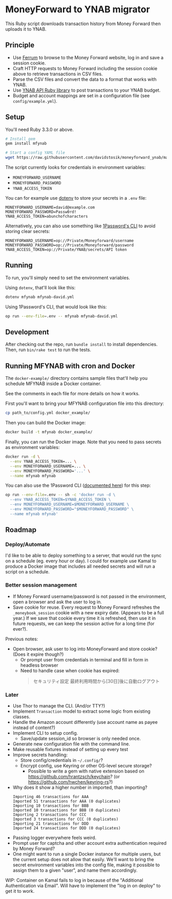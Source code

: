 # MoneyForward to YNAB migrator

This Ruby script downloads transaction history from Money Forward then uploads
it to YNAB.

## Principle

- Use [Ferrum](https://github.com/rubycdp/ferrum) to browse to the Money Forward
  website, log in and save a session cookie.
- Craft HTTP requests to Money Forward including the session cookie above to
  retrieve transactions in CSV files.
- Parse the CSV files and convert the data to a format that works with YNAB.
- Use [YNAB API Ruby library](https://github.com/ynab/ynab-sdk-ruby) to post
  transactions to your YNAB budget.
- Budget and account mappings are set in a configuration file (see `config/example.yml`).

## Setup

You'll need Ruby 3.3.0 or above.

```sh
# Install gem
gem install mfynab

# Start a config YAML file
wget https://raw.githubusercontent.com/davidstosik/moneyforward_ynab/main/config/example.yml -O mfynab-david.yml
```

The script currently looks for credentials in environment variables:

- `MONEYFORWARD_USERNAME`
- `MONEYFORWARD_PASSWORD`
- `YNAB_ACCESS_TOKEN`

You can for example use [dotenv](https://github.com/bkeepers/dotenv)
to store your secrets in a `.env` file:

```
MONEYFORWARD_USERNAME=david@example.com
MONEYFORWARD_PASSWORD=Passw0rd!
YNAB_ACCESS_TOKEN=abunchofcharacters
```

<a name="one-password-cli"></a>

Alternatively, you can also use something like [1Password's CLI](https://developer.1password.com/docs/cli/)
to avoid storing clear secrets:

```
MONEYFORWARD_USERNAME=op://Private/Moneyforward/username
MONEYFORWARD_PASSWORD=op://Private/Moneyforward/password
YNAB_ACCESS_TOKEN=op://Private/YNAB/secrets/API token
```

## Running

To run, you'll simply need to set the environment variables.

Using `dotenv`, that'll look like this:

```sh
dotenv mfynab mfynab-david.yml
```

Using 1Password's CLI, that would look like this:

```sh
op run --env-file=.env -- mfynab mfynab-david.yml
```

## Development

After checking out the repo, run `bundle install` to install dependencies.
Then, run `bin/rake test` to run the tests.

## Running MFYNAB with cron and Docker

The `docker-example/` directory contains sample files that'll help you schedule MFYNAB inside a Docker container.

See the comments in each file for more details on how it works.

First you'll want to bring your MFYNAB configuration file into this directory:

```sh
cp path_to/config.yml docker_example/
```

Then you can build the Docker image:

```sh
docker build -t mfynab docker_example/
```

Finally, you can run the Docker image. Note that you need to pass secrets as environment variables:

```sh
docker run -d \
  --env YNAB_ACCESS_TOKEN=... \
  --env MONEYFORWARD_USERNAME=... \
  --env MONEYFORWARD_PASSWORD='...' \
  --name mfynab mfynab
```

You can also use the 1Password CLI ([documented here](#one-password-cli)) for this step:

```sh
op run --env-file=.env -- sh -c 'docker run -d \
  --env YNAB_ACCESS_TOKEN=$YNAB_ACCESS_TOKEN \
  --env MONEYFORWARD_USERNAME=$MONEYFORWARD_USERNAME \
  --env MONEYFORWARD_PASSWORD="$MONEYFORWARD_PASSWORD" \
  --name mfynab mfynab'
```

## Roadmap

### Deploy/Automate

I'd like to be able to deploy something to a server, that would run the sync on a schedule (eg. every hour or day).
I could for example use Kamal to produce a Docker image that includes all needed secrets and will run a script on a schedule.

### Better session management

- If Money Forward username/password is not passed in the environment, open a browser and ask the user to log in.
- Save cookie for reuse. Every request to Money Forward refreshes the `_moneybook_session` cookie with a new expiry date. (Appears to be a full year.) If we save that cookie every time it is refreshed, then use it in future requests, we can keep the session active for a long time (for ever?).

Previous notes:
- Open browser, ask user to log into MoneyForward and store cookie? (Does it expire though?)
  - Or prompt user from credentials in terminal and fill in form in headless browser
  - Need to handle case when cookie has expired:
    > セキュリティ設定	最終利用時間から[30日]後に自動ログアウト

### Later

- Use Thor to manage the CLI. (And/or TTY?)
- Implement `Transaction` model to extract some logic from existing classes.
- Handle the Amazon account differently (use account name as payee instead of content?)
- Implement CLI to setup config.
  - Save/update session_id so browser is only needed once.
- Generate new configuration file with the command line.
- Make reusable fixtures instead of setting up every test
- Improve secrets handling:
  - Store config/credentials in `~/.config/`?
  - Encrypt config, use Keyring or other OS-level secure storage?
    - Possible to write a gem with native extension based on <https://github.com/hrantzsch/keychain>? (or <https://github.com/hwchen/keyring-rs>?)
- Why does it show a higher number in imported, than importing?
  ```
  Importing 46 transactions for AAA
  Imported 51 transactions for AAA (0 duplicates)
  Importing 10 transactions for BBB
  Imported 10 transactions for BBB (0 duplicates)
  Importing 2 transactions for CCC
  Imported 3 transactions for CCC (0 duplicates)
  Importing 21 transactions for DDD
  Imported 24 transactions for DDD (0 duplicates)
  ```
- Passing logger everywhere feels weird.
- Prompt user for captcha and other account extra authentication required by Money Forward?
- One might want to run a single Docker instance for multiple users, but the current setup does not allow that easily. We'll want to bring the secret environment variables into the config file, making it possible to assign them to a given "user", and name them accordingly.



WIP:
Container on Kamal fails to log in because of the "Additional Authentication via Email".
Will have to implement the "log in on deploy" to get it to work.
